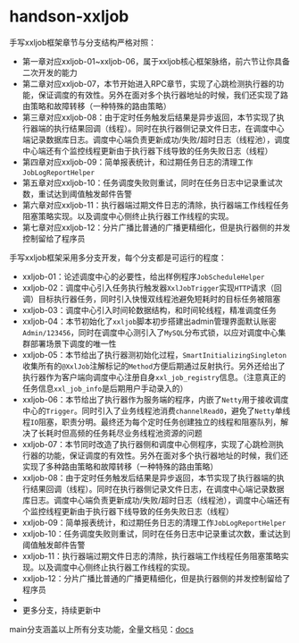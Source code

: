 # handson-xxljob
手写xxljob框架章节与分支结构严格对照：
- 第一章对应xxljob-01~xxljob-06，属于xxljob核心框架脉络，前六节让你具备二次开发的能力
- 第二章对应xxljob-07，本节开始进入RPC章节，实现了心跳检测执行器的功能，保证调度的有效性。另外在面对多个执行器地址的时候，我们还实现了路由策略和故障转移（一种特殊的路由策略）
- 第三章对应xxljob-08：由于定时任务触发后结果是异步返回，本节实现了执行器端的执行结果回调（线程）。同时在执行器侧记录文件日志，在调度中心端记录数据库日志。调度中心端负责更新成功/失败/超时日志（线程池），调度中心端还有个监控线程更新由于执行器下线导致的任务失败日志（线程）
- 第四章对应xxljob-09：简单报表统计，和过期任务日志的清理工作`JobLogReportHelper`
- 第五章对应xxljob-10：任务调度失败则重试，同时在任务日志中记录重试次数，重试达到阈值触发邮件告警
- 第六章对应xxljob-11：执行器端过期文件日志的清除，执行器端工作线程任务阻塞策略实现。以及调度中心侧终止执行器工作线程的实现。
- 第七章对应xxljob-12：分片广播比普通的广播更精细化，但是执行器侧的并发控制留给了程序员


手写xxljob框架采用多分支开发，每个分支都是可运行的程度：
- xxljob-01：论述调度中心的必要性，给出样例程序`JobScheduleHelper`
- xxljob-02：调度中心引入任务执行触发器`XxlJobTrigger`实现`HTTP`请求（回调）目标执行器任务，同时引入快慢双线程池避免短耗时的目标任务被阻塞
- xxljob-03：调度中心引入时间轮数据结构，和时间轮线程，精准调度任务
- xxljob-04：本节初始化了`xxljob`脚本初步搭建出admin管理界面默认账密`Admin/123456`，同时在调度中心测引入了`MySQL`分布式锁，以应对调度中心集群部署场景下调度的唯一性
- xxljob-05：本节给出了执行器测初始化过程，`SmartInitializingSingleton`收集所有的`@XxlJob`注解标记的`Method`方便后期通过反射执行。另外还给出了执行器作为客户端向调度中心注册自身`xxl_job_registry`信息。（注意真正的任务信息`xxl_job_info`是后期用户手动录入的）
- xxljob-06：本节给出了执行器作为服务端的程序，内嵌了`Netty`用于接收调度中心的`Trigger`。同时引入了业务线程池消费`channelRead0`，避免了`Netty`单线程`IO`阻塞，职责分明。最终还为每个定时任务创建独立的线程和阻塞队列，解决了长耗时但高频的任务耗尽业务线程池资源的问题
- xxljob-07：本节同时改造了执行器侧和调度中心侧程序，实现了心跳检测执行器的功能，保证调度的有效性。另外在面对多个执行器地址的时候，我们还实现了多种路由策略和故障转移（一种特殊的路由策略）
- xxljob-08：由于定时任务触发后结果是异步返回，本节实现了执行器端的执行结果回调（线程）。同时在执行器侧记录文件日志，在调度中心端记录数据库日志。调度中心端负责更新成功/失败/超时日志（线程池），调度中心端还有个监控线程更新由于执行器下线导致的任务失败日志（线程）
- xxljob-09：简单报表统计，和过期任务日志的清理工作`JobLogReportHelper`
- xxljob-10：任务调度失败则重试，同时在任务日志中记录重试次数，重试达到阈值触发邮件告警
- xxljob-11：执行器端过期文件日志的清除，执行器端工作线程任务阻塞策略实现。以及调度中心侧终止执行器工作线程的实现。
- xxljob-12：分片广播比普通的广播更精细化，但是执行器侧的并发控制留给了程序员
- 
- 更多分支，持续更新中

main分支涵盖以上所有分支功能，全量文档见：[docs](docs)
